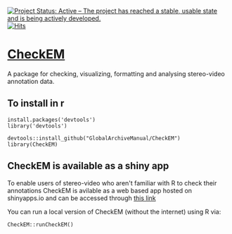 [![Project Status: Active – The project has reached a stable, usable state and is being actively developed.](https://www.repostatus.org/badges/latest/active.svg)](https://www.repostatus.org/#active)
[![Hits](https://hits.seeyoufarm.com/api/count/incr/badge.svg?url=https%3A%2F%2Fgithub.com%2FGlobalArchiveManual%2FCheckEM&count_bg=%2379C83D&title_bg=%23555555&icon=&icon_color=%23E7E7E7&title=views&edge_flat=false)](https://hits.seeyoufarm.com)

# [CheckEM](https://marine-ecology.shinyapps.io/CheckEM/)
A package for checking, visualizing, formatting and analysing stereo-video annotation data.

## To install in r 
```
install.packages('devtools')
library('devtools')

devtools::install_github("GlobalArchiveManual/CheckEM")
library(CheckEM)
```

## CheckEM is available as a shiny app
To enable users of stereo-video who aren't familiar with R to check their annotations CheckEM is avilable as a web based app hosted on shinyapps.io and can be accessed through [this link](https://marine-ecology.shinyapps.io/CheckEM/)

You can run a local version of CheckEM (without the internet) using R via:
```
CheckEM::runCheckEM()
```
